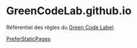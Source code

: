 # GreenCodeLab.github.io

Référentiel des règles du [Green Code Label](https://www.greencode-label.org/).

[PreferStaticPages](/code-server/PreferStaticPages)
